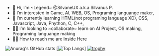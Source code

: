 - 👋 Hi, I’m ~Legend~ @SilvaneUX a.k.a Silvanus P.
- 👀 I’m interested in Game, AI, WEB, OS, Programing languange maker,
- 🌱 I’m currently learning HTML(not programing language XD), CSS, Javascript, Java, Phython, C, C++,
- 🤝🏼 I’m looking to ~collaborate~ learn on AI Project, OS making, Programing languange making
- 🤙🏼 How to reach me are [Inside Here](rotf.lol/sux-c)

<!---
SilvaneUX/SilvaneUX is a ✨ special ✨ repository because its `README.md` (this file) appears on your GitHub profile.
You can click the Preview link to take a look at your changes.
--->
![Anurag's GitHub stats](https://github-readme-stats.vercel.app/api?username=SilvaneUX&show_icons=true&theme=bear)
[![Top Langs](https://github-readme-stats.vercel.app/api/top-langs/?username=SilvaneUX&theme=bear)]
[![trophy](https://github-profile-trophy.vercel.app/?username=SilvaneUX&title=The-Timeless&them=radical)](https://github.com/ryo-ma/github-profile-trophy)

